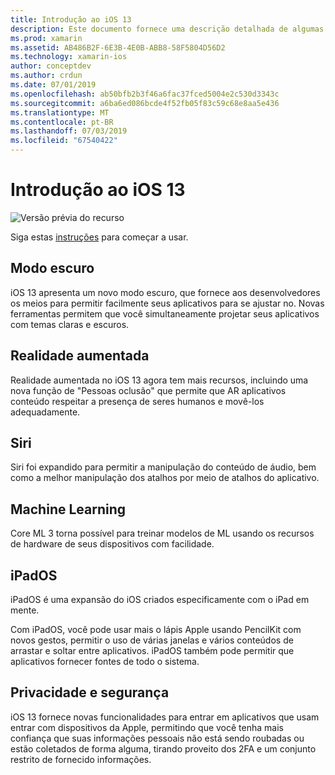 ```yaml
---
title: Introdução ao iOS 13
description: Este documento fornece uma descrição detalhada de algumas APIs do iOS 13 para visualização do Xamarin, qual versão fornece C# associações.
ms.prod: xamarin
ms.assetid: AB486B2F-6E3B-4E0B-ABB8-58F5804D56D2
ms.technology: xamarin-ios
author: conceptdev
ms.author: crdun
ms.date: 07/01/2019
ms.openlocfilehash: ab50bfb2b3f46a6fac37fced5004e2c530d3343c
ms.sourcegitcommit: a6ba6ed086bcde4f52fb05f83c59c68e8aa5e436
ms.translationtype: MT
ms.contentlocale: pt-BR
ms.lasthandoff: 07/03/2019
ms.locfileid: "67540422"
---
```

# <a name="introduction-to-ios-13"></a>Introdução ao iOS 13

![Versão prévia do recurso](~/media/shared/preview.png)

Siga estas [instruções](~/ios/platform/ios13/get-started.md) para começar a usar.

## <a name="dark-mode"></a>Modo escuro

iOS 13 apresenta um novo modo escuro, que fornece aos desenvolvedores os meios para permitir facilmente seus aplicativos para se ajustar no. Novas ferramentas permitem que você simultaneamente projetar seus aplicativos com temas claras e escuros.

## <a name="augmented-reality"></a>Realidade aumentada

Realidade aumentada no iOS 13 agora tem mais recursos, incluindo uma nova função de "Pessoas oclusão" que permite que AR aplicativos conteúdo respeitar a presença de seres humanos e movê-los adequadamente.

## <a name="siri"></a>Siri

Siri foi expandido para permitir a manipulação do conteúdo de áudio, bem como a melhor manipulação dos atalhos por meio de atalhos do aplicativo.

## <a name="machine-learning"></a>Machine Learning

Core ML 3 torna possível para treinar modelos de ML usando os recursos de hardware de seus dispositivos com facilidade.

## <a name="ipados"></a>iPadOS

iPadOS é uma expansão do iOS criados especificamente com o iPad em mente.

Com iPadOS, você pode usar mais o lápis Apple usando PencilKit com novos gestos, permitir o uso de várias janelas e vários conteúdos de arrastar e soltar entre aplicativos. iPadOS também pode permitir que aplicativos fornecer fontes de todo o sistema.

## <a name="privacy-and-security"></a>Privacidade e segurança

iOS 13 fornece novas funcionalidades para entrar em aplicativos que usam entrar com dispositivos da Apple, permitindo que você tenha mais confiança que suas informações pessoais não está sendo roubadas ou estão coletados de forma alguma, tirando proveito dos 2FA e um conjunto restrito de fornecido informações.
